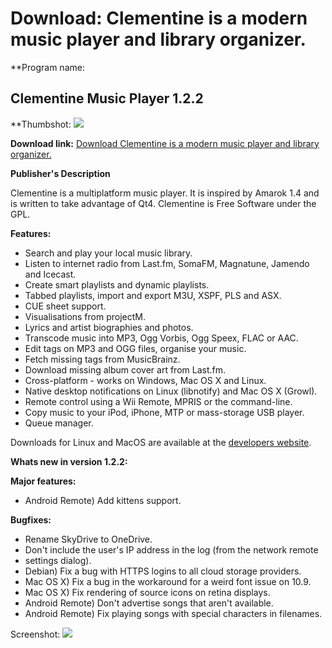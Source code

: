 # Download: Clementine is a modern music player and library organizer.

**Program name: 

## Clementine Music Player 1.2.2

  
**Thumbshot: ![](http://www.freewarefiles.com/screenshot/clementineplyr_md.jpg)   
  
**Download link:** [Download Clementine is a modern music player and library organizer.](http://freewares.boysofts.com/Clementine-Music-Player_program_59093.html)  
  


**Publisher's Description**  
  


Clementine is a multiplatform music player. It is inspired by Amarok 1.4 and is written to take advantage of Qt4. Clementine is Free Software under the GPL. 

**Features:**

  * Search and play your local music library. 
  * Listen to internet radio from Last.fm, SomaFM, Magnatune, Jamendo and Icecast. 
  * Create smart playlists and dynamic playlists. 
  * Tabbed playlists, import and export M3U, XSPF, PLS and ASX. 
  * CUE sheet support. 
  * Visualisations from projectM. 
  * Lyrics and artist biographies and photos. 
  * Transcode music into MP3, Ogg Vorbis, Ogg Speex, FLAC or AAC. 
  * Edit tags on MP3 and OGG files, organise your music. 
  * Fetch missing tags from MusicBrainz. 
  * Download missing album cover art from Last.fm. 
  * Cross-platform - works on Windows, Mac OS X and Linux. 
  * Native desktop notifications on Linux (libnotify) and Mac OS X (Growl). 
  * Remote control using a Wii Remote, MPRIS or the command-line. 
  * Copy music to your iPod, iPhone, MTP or mass-storage USB player. 
  * Queue manager. 

Downloads for Linux and MacOS are available at the [developers website](http://www.clementine-player.org/downloads).

**Whats new in version 1.2.2:**

**Major features:**

  * Android Remote) Add kittens support. 

**Bugfixes:**

  * Rename SkyDrive to OneDrive. 
  * Don't include the user's IP address in the log (from the network remote 
  * settings dialog). 
  * Debian) Fix a bug with HTTPS logins to all cloud storage providers. 
  * Mac OS X) Fix a bug in the workaround for a weird font issue on 10.9. 
  * Mac OS X) Fix rendering of source icons on retina displays. 
  * Android Remote) Don't advertise songs that aren't available. 
  * Android Remote) Fix playing songs with special characters in filenames. 

  
  
Screenshot: ![](http://www.freewarefiles.com/screenshot/clementineplyr.jpg)
